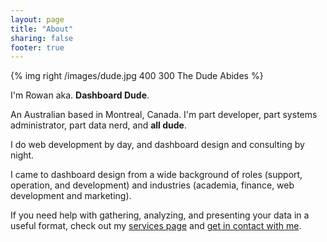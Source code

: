 ```yaml
---
layout: page
title: "About"
sharing: false
footer: true
---
```


{% img right /images/dude.jpg 400 300 The Dude Abides %}

I'm Rowan aka. __Dashboard Dude__.

An Australian based in Montreal, Canada. I'm part developer, part systems administrator, part data nerd, and **all dude**.

I do web development by day, and dashboard design and consulting by night.

I came to dashboard design from a wide background of roles (support, operation,
and development) and industries (academia, finance, web development and 
marketing).

If you need help with gathering, analyzing, and presenting your data in a useful
format, check out my [services page](/services) and [get in contact with me](/contact).
